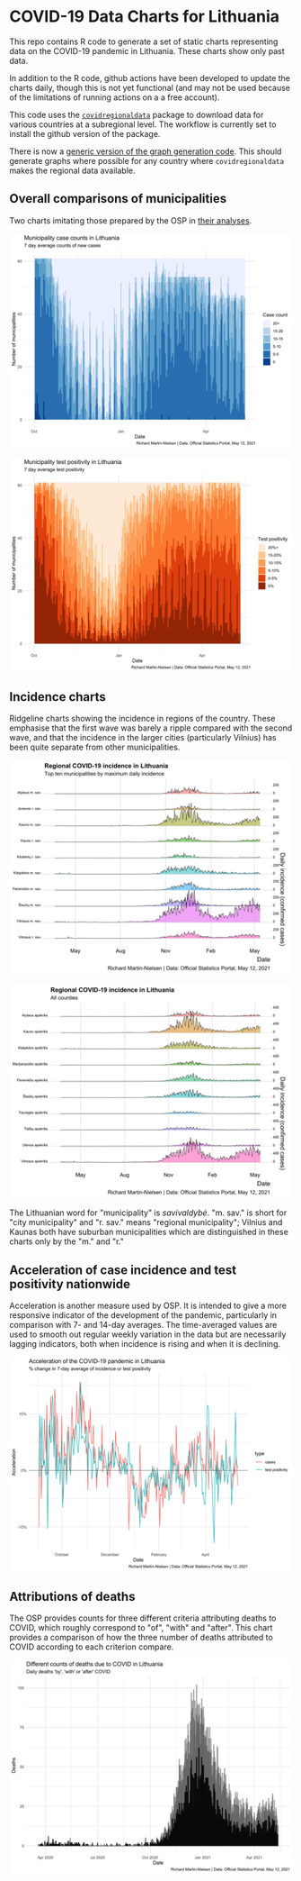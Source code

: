
# COVID-19 Data Charts for Lithuania

This repo contains R code to generate a set of static charts representing
data on the COVID-19 pandemic in Lithuania. These charts show only past data.

In addition to the R code, github actions have been developed to update the
charts daily, though this is not yet functional (and may not be used because
of the limitations of running actions on a a free account).

This code uses the
[`covidregionaldata`](http://epiforecasts.io/covidregionaldata) package
to download data for various countries at a subregional level. The workflow
is currently set to install the github version of the package.

There is now a
[generic version of the graph generation code](extras/Generic_static_graphs.R).
This should generate graphs where possible for any country where 
`covidregionaldata` makes the regional data available.

## Overall comparisons of municipalities

Two charts imitating those prepared by the OSP in [their analyses](https://osp.stat.gov.lt/documents/10180/8420714/1_COVID-19_situacijos_apzvalga_210215.pdf). 

![](extra/Lithuania-waterfall-case-counts.png)

![](extra/Lithuania-waterfall-positivity.png)

## Incidence charts

Ridgeline charts showing the incidence in regions of the country. These
emphasise that the first wave was barely a ripple compared with the 
second wave, and that the incidence in the larger cities (particularly
Vilnius) has been quite separate from other municipalities.

![](extra/Lithuania-ridgeline-top-municipalities.png)

![](extra/Lithuania-ridgeline-all-counties.png)

The Lithuanian word for "municipality" is *savivaldybė*. "m. sav." is short
for "city municipality" and "r. sav." means "regional municipality"; Vilnius 
and Kaunas both have suburban municipalities which are distinguished in these
charts only by the "m." and "r."


## Acceleration of case incidence and test positivity nationwide

Acceleration is another measure used by OSP. It is intended to give a
more responsive indicator of the development of the pandemic, particularly
in comparison with 7- and 14-day averages. The time-averaged values
are used to smooth out regular weekly variation in the data but are
necessarily lagging indicators, both when incidence is rising and when
it is declining.

![](extra/Lithuania-acceleration-national.png)

## Attributions of deaths

The OSP provides counts for three different criteria attributing deaths to
COVID, which roughly correspond to "of", "with" and "after". This chart
provides a comparison of how the three number of deaths attributed to COVID
according to each criterion compare.

![](extra/Lithuania-death-counts-comparison.png)
